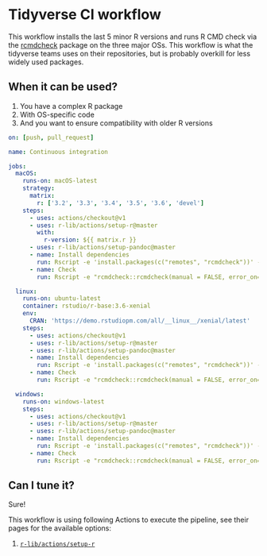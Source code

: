 # Tidyverse CI workflow

This workflow installs the last 5 minor R versions
and runs R CMD check via the [rcmdcheck](https://github.com/r-lib/rcmdcheck)
package on the three major OSs. This workflow is what the tidyverse teams uses
on their repositories, but is probably overkill for less widely used packages.

## When it can be used?

1. You have a complex R package
2. With OS-specific code
3. And you want to ensure compatibility with older R versions

```yaml
on: [push, pull_request]

name: Continuous integration

jobs:
  macOS:
    runs-on: macOS-latest
    strategy:
      matrix:
        r: ['3.2', '3.3', '3.4', '3.5', '3.6', 'devel']
    steps:
      - uses: actions/checkout@v1
      - uses: r-lib/actions/setup-r@master
        with:
          r-version: ${{ matrix.r }}
      - uses: r-lib/actions/setup-pandoc@master
      - name: Install dependencies
        run: Rscript -e 'install.packages(c("remotes", "rcmdcheck"))' -e 'remotes::install_deps(dependencies = TRUE)'
      - name: Check
        run: Rscript -e "rcmdcheck::rcmdcheck(manual = FALSE, error_on='error')"

  linux:
    runs-on: ubuntu-latest
    container: rstudio/r-base:3.6-xenial
    env:
      CRAN: 'https://demo.rstudiopm.com/all/__linux__/xenial/latest'
    steps:
      - uses: actions/checkout@v1
      - uses: r-lib/actions/setup-r@master
      - uses: r-lib/actions/setup-pandoc@master
      - name: Install dependencies
        run: Rscript -e 'install.packages(c("remotes", "rcmdcheck"))' -e 'remotes::install_deps(dependencies = TRUE)'
      - name: Check
        run: Rscript -e "rcmdcheck::rcmdcheck(manual = FALSE, error_on='error')"

  windows:
    runs-on: windows-latest
    steps:
      - uses: actions/checkout@v1
      - uses: r-lib/actions/setup-r@master
      - uses: r-lib/actions/setup-pandoc@master
      - name: Install dependencies
        run: Rscript -e 'install.packages(c("remotes", "rcmdcheck"))' -e 'remotes::install_deps(dependencies = TRUE)'
      - name: Check
        run: Rscript -e "rcmdcheck::rcmdcheck(manual = FALSE, error_on='error')"
```

## Can I tune it?

Sure!

This workflow is using following Actions to execute the pipeline,
see their pages for the available options:

1. [`r-lib/actions/setup-r`](https://github.com/r-lib/actions/setup-r)
